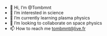 - 👋 Hi, I’m @Tombmnt
- 👀 I’m interested in science
- 🌱 I’m currently learning plasma physics
- 💞️ I’m looking to collaborate on space physics
- 📫 How to reach me tombmnt@live.fr

<!---
Tombmnt/Tombmnt is a ✨ special ✨ repository because its `README.md` (this file) appears on your GitHub profile.
You can click the Preview link to take a look at your changes.
--->
